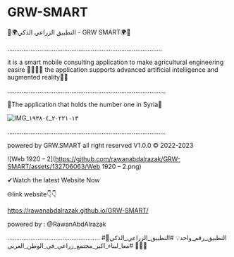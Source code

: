 # GRW-SMART
🌱🌍التطبيق الزراعي الذكي - GRW SMART🌍🌱
 
 .......................................................................................
 
it is a smart mobile consulting application to make agricultural engineering easire 👷🏻‍♂️🌐
 the application supports advanced artificial intelligence and augmented reality📱🌱
 
 .........................................................................................
 
 🥇The application that holds the number one in Syria🥇 
 
 ![IMG_٢٠٢٢١٠١٣_١٩٣٨٠٤](https://github.com/rawanabdalrazak/GRW-SMART/assets/132706063/IMG_٢٠٢٢١٠١٣_١٩٣٨٠٤.jpg)

 .........................................................................................
 
 powered by GRW.SMART all right reserved V1.0.0 ©️ 2022-2023
 
![Web 1920 – 2](https://github.com/rawanabdalrazak/GRW-SMART/assets/132706063/Web 1920 – 2.png)



 ✔Watch the latest Website Now

🌐link website👇👇

 https://rawanabdalrazak.github.io/GRW-SMART/


powered by : @RawanAbdAlrazak

....................................................
  #التطبيق_رقم_واحد💡
  #التطبيق_الزراعي_الذكي🌱💚
  #معا_لبناء_اكبر_مجتمع_زراعي_في_الوطن_العربي💚🌱

